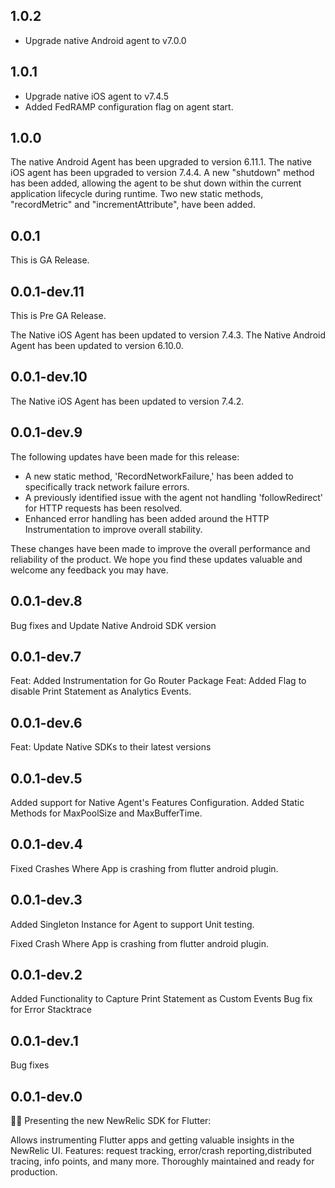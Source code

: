 ## 1.0.2

* Upgrade native Android agent to v7.0.0

## 1.0.1

* Upgrade native iOS agent to v7.4.5
* Added FedRAMP configuration flag on agent start.

## 1.0.0

The native Android Agent has been upgraded to version 6.11.1.
The native iOS agent has been upgraded to version 7.4.4.
A new "shutdown" method has been added, allowing the agent to be shut down within the current application lifecycle during runtime.
Two new static methods, "recordMetric" and "incrementAttribute", have been added.

## 0.0.1

This is GA Release.

## 0.0.1-dev.11

This is Pre GA Release.

The Native iOS Agent has been updated to version 7.4.3.
The Native Android Agent has been updated to version 6.10.0.


## 0.0.1-dev.10

The Native iOS Agent has been updated to version 7.4.2.

## 0.0.1-dev.9

The following updates have been made for this release:

* A new static method, 'RecordNetworkFailure,' has been added to specifically track network failure errors.
* A previously identified issue with the agent not handling 'followRedirect' for HTTP requests has been resolved.
* Enhanced error handling has been added around the HTTP Instrumentation to improve overall stability.

These changes have been made to improve the overall performance and reliability of the product. We hope you find these updates valuable and welcome any feedback you may have.

## 0.0.1-dev.8

Bug fixes and Update Native Android SDK version

## 0.0.1-dev.7

Feat: Added Instrumentation for Go Router Package
Feat: Added Flag to disable Print Statement as Analytics Events.

## 0.0.1-dev.6

Feat: Update Native SDKs to their latest versions

## 0.0.1-dev.5

Added support for Native Agent's Features Configuration.
Added Static Methods for MaxPoolSize and MaxBufferTime. 


## 0.0.1-dev.4

Fixed Crashes Where App is crashing from flutter android plugin.

## 0.0.1-dev.3

Added Singleton Instance for Agent to support Unit testing.

Fixed Crash Where App is crashing from flutter android plugin.

## 0.0.1-dev.2

Added Functionality to Capture Print Statement as Custom Events Bug fix for Error Stacktrace

## 0.0.1-dev.1

Bug fixes

## 0.0.1-dev.0

🎉🎊 Presenting the new NewRelic SDK for Flutter:

Allows instrumenting Flutter apps and getting valuable insights in the NewRelic UI. Features:
request tracking, error/crash reporting,distributed tracing, info points, and many more. Thoroughly
maintained and ready for production.
